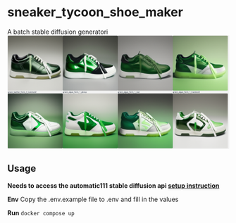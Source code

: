 # sneaker_tycoon_shoe_maker
A batch stable diffusion generatori
![a shoe grid](image.png)

## Usage

**Needs to access the automatic111 stable diffusion api   [setup instruction](https://github.com/AbdBarho/stable-diffusion-webui-docker/wiki/Setup)**

**Env**
Copy the .env.example file to .env and fill in the values

**Run**
` docker compose up `


